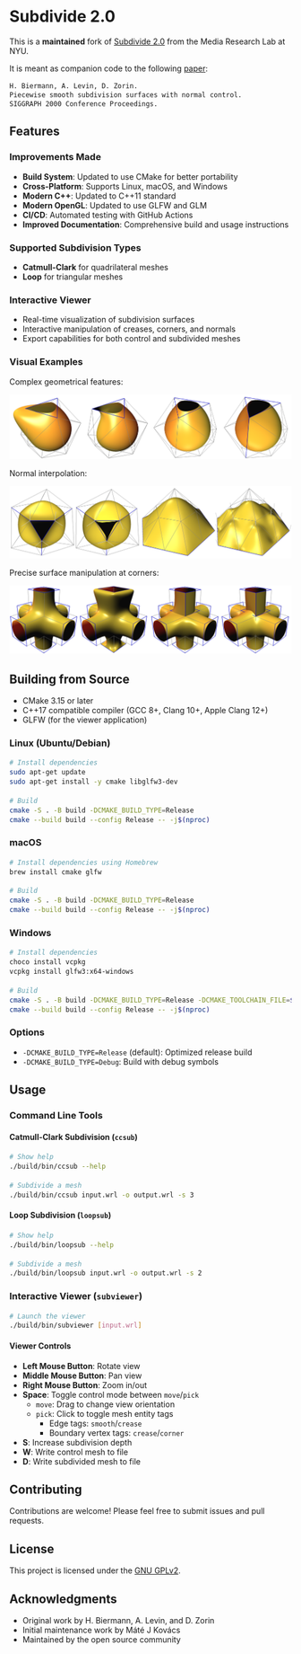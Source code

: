 # Subdivide 2.0

This is a **maintained** fork of [Subdivide 2.0](https://cs.nyu.edu/home/people/in_memoriam/biermann/subdivision) from the Media Research Lab at NYU.

It is meant as companion code to the following [paper](doc/piecewise-smooth.pdf):
```
H. Biermann, A. Levin, D. Zorin.
Piecewise smooth subdivision surfaces with normal control.
SIGGRAPH 2000 Conference Proceedings.
```

## Features

### Improvements Made

- **Build System**: Updated to use CMake for better portability
- **Cross-Platform**: Supports Linux, macOS, and Windows
- **Modern C++**: Updated to C++11 standard
- **Modern OpenGL**: Updated to use GLFW and GLM
- **CI/CD**: Automated testing with GitHub Actions
- **Improved Documentation**: Comprehensive build and usage instructions

### Supported Subdivision Types

- **Catmull-Clark** for quadrilateral meshes
- **Loop** for triangular meshes

### Interactive Viewer

- Real-time visualization of subdivision surfaces
- Interactive manipulation of creases, corners, and normals
- Export capabilities for both control and subdivided meshes

### Visual Examples

Complex geometrical features:

![examples of complex features](doc/images/5.png)

Normal interpolation:

![normal interpolation](doc/images/6.png)

Precise surface manipulation at corners:

![surface manipulation with corners](doc/images/8.png)

## Building from Source

- CMake 3.15 or later
- C++17 compatible compiler (GCC 8+, Clang 10+, Apple Clang 12+)
- GLFW (for the viewer application)

### Linux (Ubuntu/Debian)

```bash
# Install dependencies
sudo apt-get update
sudo apt-get install -y cmake libglfw3-dev

# Build
cmake -S . -B build -DCMAKE_BUILD_TYPE=Release
cmake --build build --config Release -- -j$(nproc)
```

### macOS

```bash
# Install dependencies using Homebrew
brew install cmake glfw

# Build
cmake -S . -B build -DCMAKE_BUILD_TYPE=Release
cmake --build build --config Release -- -j$(nproc)
```

### Windows

```bash
# Install dependencies
choco install vcpkg
vcpkg install glfw3:x64-windows

# Build
cmake -S . -B build -DCMAKE_BUILD_TYPE=Release -DCMAKE_TOOLCHAIN_FILE=$(vcpkg/scripts/buildsystems/vcpkg.cmake)
cmake --build build --config Release -- -j$(nproc)
```

### Options

- `-DCMAKE_BUILD_TYPE=Release` (default): Optimized release build
- `-DCMAKE_BUILD_TYPE=Debug`: Build with debug symbols

## Usage

### Command Line Tools

#### Catmull-Clark Subdivision (`ccsub`)

```bash
# Show help
./build/bin/ccsub --help

# Subdivide a mesh
./build/bin/ccsub input.wrl -o output.wrl -s 3
```

#### Loop Subdivision (`loopsub`)

```bash
# Show help
./build/bin/loopsub --help

# Subdivide a mesh
./build/bin/loopsub input.wrl -o output.wrl -s 2
```

### Interactive Viewer (`subviewer`)

```bash
# Launch the viewer
./build/bin/subviewer [input.wrl]
```

#### Viewer Controls

- **Left Mouse Button**: Rotate view
- **Middle Mouse Button**: Pan view
- **Right Mouse Button**: Zoom in/out
- **Space**: Toggle control mode between `move`/`pick`
  - `move`: Drag to change view orientation
  - `pick`: Click to toggle mesh entity tags
    - Edge tags: `smooth`/`crease`
    - Boundary vertex tags: `crease`/`corner`
- **S**: Increase subdivision depth
- **W**: Write control mesh to file
- **D**: Write subdivided mesh to file

## Contributing

Contributions are welcome! Please feel free to submit issues and pull requests.

## License

This project is licensed under the [GNU GPLv2](LICENSE).

## Acknowledgments

- Original work by H. Biermann, A. Levin, and D. Zorin
- Initial maintenance work by Máté J Kovács
- Maintained by the open source community
